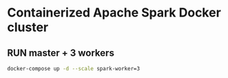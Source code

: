 # Containerized Apache Spark Docker cluster
## RUN master + 3 workers
```bash
docker-compose up -d --scale spark-worker=3
```
